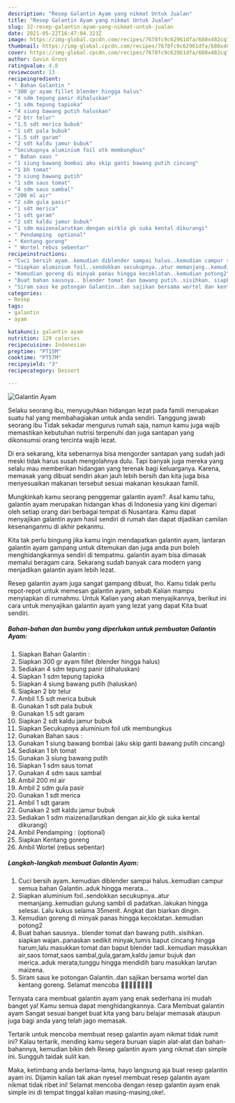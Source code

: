 ```yaml
---
description: "Resep Galantin Ayam yang nikmat Untuk Jualan"
title: "Resep Galantin Ayam yang nikmat Untuk Jualan"
slug: 32-resep-galantin-ayam-yang-nikmat-untuk-jualan
date: 2021-05-22T16:47:04.323Z
image: https://img-global.cpcdn.com/recipes/7678fc9c62961dfa/680x482cq70/galantin-ayam-foto-resep-utama.jpg
thumbnail: https://img-global.cpcdn.com/recipes/7678fc9c62961dfa/680x482cq70/galantin-ayam-foto-resep-utama.jpg
cover: https://img-global.cpcdn.com/recipes/7678fc9c62961dfa/680x482cq70/galantin-ayam-foto-resep-utama.jpg
author: Gavin Gross
ratingvalue: 4.8
reviewcount: 13
recipeingredient:
- " Bahan Galantin "
- "300 gr ayam fillet blender hingga halus"
- "4 sdm tepung panir dihaluskan"
- "1 sdm tepung tapioka"
- "4 siung bawang putih haluskan"
- "2 btr telur"
- "1.5 sdt merica bubuk"
- "1 sdt pala bubuk"
- "1.5 sdt garam"
- "2 sdt kaldu jamur bubuk"
- "Secukupnya aluminium foil utk membungkus"
- " Bahan saus "
- "1 siung bawang bombai aku skip ganti bawang putih cincang"
- "1 bh tomat"
- "3 siung bawang putih"
- "1 sdm saus tomat"
- "4 sdm saus sambal"
- "200 ml air"
- "2 sdm gula pasir"
- "1 sdt merica"
- "1 sdt garam"
- "2 sdt kaldu jamur bubuk"
- "1 sdm maizenalarutkan dengan airklo gk suka kental dikurangi"
- " Pendamping  optional"
- " Kentang goreng"
- " Wortel rebus sebentar"
recipeinstructions:
- "Cuci bersih ayam..kemudian diblender sampai halus..kemudian campur semua bahan Galantin..aduk hingga merata..."
- "Siapkan aluminium foil..sendokkan secukupnya..atur memanjang..kemudian gulung sambil di padatkan..lakukan hingga selesai. Lalu kukus selama 35menit. Angkat dan biarkan dingin."
- "Kemudian goreng di minyak panas hingga kecoklatan..kemudian potong2"
- "Buat bahan sausnya.. blender tomat dan bawang putih..sisihkan. siapkan wajan..panaskan sedikit minyak,tumis baput cincang hingga harum,lalu masukkan tomat dan baput blender tadi..kemudian masukkan air,saos tomat,saos sambal,gula,garam,kaldu jamur bujuk dan merica..aduk merata,tunggu hingga mendidih baru masukkan larutan maizena."
- "Siram saus ke potongan Galantin..dan sajikan bersama wortel dan kentang goreng. Selamat mencoba 🙏🙏🤗🤗🥰🥰💪💪"
categories:
- Resep
tags:
- galantin
- ayam

katakunci: galantin ayam 
nutrition: 129 calories
recipecuisine: Indonesian
preptime: "PT15M"
cooktime: "PT57M"
recipeyield: "3"
recipecategory: Dessert

---
```



![Galantin Ayam](https://img-global.cpcdn.com/recipes/7678fc9c62961dfa/680x482cq70/galantin-ayam-foto-resep-utama.jpg)

Selaku seorang ibu, menyuguhkan hidangan lezat pada famili merupakan suatu hal yang membahagiakan untuk anda sendiri. Tanggung jawab seorang ibu Tidak sekadar mengurus rumah saja, namun kamu juga wajib memastikan kebutuhan nutrisi terpenuhi dan juga santapan yang dikonsumsi orang tercinta wajib lezat.

Di era  sekarang, kita sebenarnya bisa mengorder santapan yang sudah jadi meski tidak harus susah mengolahnya dulu. Tapi banyak juga mereka yang selalu mau memberikan hidangan yang terenak bagi keluarganya. Karena, memasak yang dibuat sendiri akan jauh lebih bersih dan kita juga bisa menyesuaikan makanan tersebut sesuai makanan kesukaan famili. 



Mungkinkah kamu seorang penggemar galantin ayam?. Asal kamu tahu, galantin ayam merupakan hidangan khas di Indonesia yang kini digemari oleh setiap orang dari berbagai tempat di Nusantara. Kamu dapat menyajikan galantin ayam hasil sendiri di rumah dan dapat dijadikan camilan kesenanganmu di akhir pekanmu.

Kita tak perlu bingung jika kamu ingin mendapatkan galantin ayam, lantaran galantin ayam gampang untuk ditemukan dan juga anda pun boleh menghidangkannya sendiri di tempatmu. galantin ayam bisa dimasak memalui beragam cara. Sekarang sudah banyak cara modern yang menjadikan galantin ayam lebih lezat.

Resep galantin ayam juga sangat gampang dibuat, lho. Kamu tidak perlu repot-repot untuk memesan galantin ayam, sebab Kalian mampu menyiapkan di rumahmu. Untuk Kalian yang akan menyajikannya, berikut ini cara untuk menyajikan galantin ayam yang lezat yang dapat Kita buat sendiri.

<!--inarticleads1-->

##### Bahan-bahan dan bumbu yang diperlukan untuk pembuatan Galantin Ayam:

1. Siapkan  Bahan Galantin :
1. Siapkan 300 gr ayam fillet (blender hingga halus)
1. Sediakan 4 sdm tepung panir (dihaluskan)
1. Siapkan 1 sdm tepung tapioka
1. Siapkan 4 siung bawang putih (haluskan)
1. Siapkan 2 btr telur
1. Ambil 1.5 sdt merica bubuk
1. Gunakan 1 sdt pala bubuk
1. Gunakan 1.5 sdt garam
1. Siapkan 2 sdt kaldu jamur bubuk
1. Siapkan Secukupnya aluminium foil utk membungkus
1. Gunakan  Bahan saus :
1. Gunakan 1 siung bawang bombai (aku skip ganti bawang putih cincang)
1. Sediakan 1 bh tomat
1. Gunakan 3 siung bawang putih
1. Siapkan 1 sdm saus tomat
1. Gunakan 4 sdm saus sambal
1. Ambil 200 ml air
1. Ambil 2 sdm gula pasir
1. Gunakan 1 sdt merica
1. Ambil 1 sdt garam
1. Gunakan 2 sdt kaldu jamur bubuk
1. Sediakan 1 sdm maizena(larutkan dengan air,klo gk suka kental dikurangi)
1. Ambil  Pendamping : (optional)
1. Siapkan  Kentang goreng
1. Ambil  Wortel (rebus sebentar)




<!--inarticleads2-->

##### Langkah-langkah membuat Galantin Ayam:

1. Cuci bersih ayam..kemudian diblender sampai halus..kemudian campur semua bahan Galantin..aduk hingga merata...
1. Siapkan aluminium foil..sendokkan secukupnya..atur memanjang..kemudian gulung sambil di padatkan..lakukan hingga selesai. Lalu kukus selama 35menit. Angkat dan biarkan dingin.
1. Kemudian goreng di minyak panas hingga kecoklatan..kemudian potong2
1. Buat bahan sausnya.. blender tomat dan bawang putih..sisihkan. siapkan wajan..panaskan sedikit minyak,tumis baput cincang hingga harum,lalu masukkan tomat dan baput blender tadi..kemudian masukkan air,saos tomat,saos sambal,gula,garam,kaldu jamur bujuk dan merica..aduk merata,tunggu hingga mendidih baru masukkan larutan maizena.
1. Siram saus ke potongan Galantin..dan sajikan bersama wortel dan kentang goreng. Selamat mencoba 🙏🙏🤗🤗🥰🥰💪💪




Ternyata cara membuat galantin ayam yang enak sederhana ini mudah banget ya! Kamu semua dapat menghidangkannya. Cara Membuat galantin ayam Sangat sesuai banget buat kita yang baru belajar memasak ataupun juga bagi anda yang telah jago memasak.

Tertarik untuk mencoba membuat resep galantin ayam nikmat tidak rumit ini? Kalau tertarik, mending kamu segera buruan siapin alat-alat dan bahan-bahannya, kemudian bikin deh Resep galantin ayam yang nikmat dan simple ini. Sungguh taidak sulit kan. 

Maka, ketimbang anda berlama-lama, hayo langsung aja buat resep galantin ayam ini. Dijamin kalian tak akan nyesel membuat resep galantin ayam nikmat tidak ribet ini! Selamat mencoba dengan resep galantin ayam enak simple ini di tempat tinggal kalian masing-masing,oke!.

